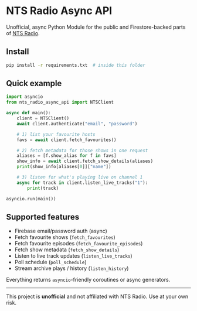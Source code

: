 # NTS Radio Async API

Unofficial, async Python Module for the public and Firestore-backed parts of [NTS Radio](https://www.nts.live).

## Install
```bash
pip install -r requirements.txt  # inside this folder
```

## Quick example
```python
import asyncio
from nts_radio_async_api import NTSClient

async def main():
    client = NTSClient()
    await client.authenticate("email", "password")

    # 1) list your favourite hosts
    favs = await client.fetch_favourites()

    # 2) fetch metadata for those shows in one request
    aliases = [f.show_alias for f in favs]
    show_info = await client.fetch_show_details(aliases)
    print(show_info[aliases[0]]["name"])

    # 3) listen for what's playing live on channel 1
    async for track in client.listen_live_tracks("1"):
        print(track)

asyncio.run(main())
```

## Supported features
* Firebase email/password auth (async)
* Fetch favourite shows (`fetch_favourites`)
* Fetch favourite episodes (`fetch_favourite_episodes`)
* Fetch show metadata (`fetch_show_details`)
* Listen to live track updates (`listen_live_tracks`)
* Poll schedule (`poll_schedule`)
* Stream archive plays / history (`listen_history`)

Everything returns `asyncio`-friendly coroutines or async generators.

---
This project is **unofficial** and not affiliated with NTS Radio. Use at your own risk. 